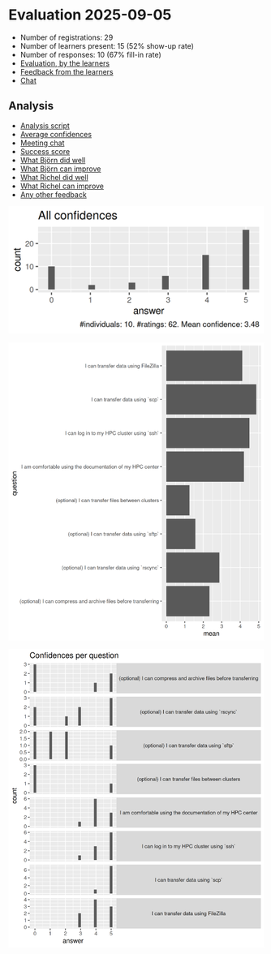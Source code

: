 # Evaluation 2025-09-05

- Number of registrations: 29
- Number of learners present: 15 (52% show-up rate)
- Number of responses: 10 (67% fill-in rate)
- [Evaluation, by the learners](evaluation.csv)
- [Feedback from the learners](feedback.csv)
- [Chat](meeting_saved_new_chat.txt)

## Analysis

- [Analysis script](analyse.R)
- [Average confidences](average_confidences.csv)
- [Meeting chat](meeting_saved_new_chat.txt)
- [Success score](success_score.txt)
- [What Björn did well](bjorn_positive.txt)
- [What Björn can improve](bjorn_improve.txt)
- [What Richel did well](richel_positive.txt)
- [What Richel can improve](richel_improve.txt)
- [Any other feedback](other_feedback.txt)

![All confidences](all_confidences.png)

![Average confidence per question](average_confidences_per_question.png)

![Confidences per question](confidences_per_question.png)
